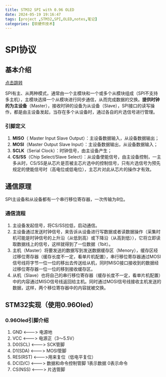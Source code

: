```yaml
---
title: STM32 SPI with 0.96 OLED
date: 2024-05-19 19:16:47
tags: [project ,STM32,SPI,OLED,notes,笔记]
categories: [软硬件技术]
---
```


# SPI协议

## 基本介绍

[点击跳转](https://regenm.github.io/2024/01/29/%E5%B8%B8%E8%A7%81%E9%80%9A%E4%BF%A1%E5%8D%8F%E8%AE%AE%E4%BB%A5%E5%8F%8A%E9%80%9A%E4%BF%A1%E6%96%B9%E5%BC%8F/)

​	SPI有主、从两种模式，通常由一个主模块和一个或多个从模块组成（SPI不支持多主机），主模块选择一个从模块进行同步通信，从而完成数据的交换。**提供时钟的为主设备**（Master），接收时钟的设备为从设备（Slave），SPI接口的读写操作，都是由主设备发起，当存在多个从设备时，通过各自的片选信号进行管理。


### 引脚定义

1. **MISO**（ Master Input Slave Output）：主设备数据输入，从设备数据输出；
2. **MOSI**（Master Output Slave Input）：主设备数据输出，从设备数据输入；
3. **SCLK**（Serial Clock）：时钟信号，由主设备产生；
4. **CS/SS**（Chip Select/Slave Select）：从设备使能信号，由主设备控制，一主多从时，CS/SS是从芯片是否被主芯片选中的控制信号，只有片选信号为预先规定的使能信号时（高电位或低电位），主芯片对此从芯片的操作才有效。

## 通信原理

SPI主设备和从设备都有一个串行移位寄存器，一次传输为8位。

### 通信流程

1. 主设备发起信号，将CS/SS拉低，启动通信。
2. 主设备通过发送时钟信号，来告诉从设备进行写数据或者读数据操作（采集时机可能是时钟信号的上升沿（从低到高）或下降沿（从高到低）），它将立即读取数据线上的信号，这样就得到了一位数据（1bit）。
3. 主机（Master）将要发送的数据写到发送数据缓存区（Menory），缓存区经过移位寄存器（缓存长度不一定，看单片机配置），串行移位寄存器通过MOSI信号线将字节一位一位的移出去传送给从机，同时MISO接口接收到的数据经过移位寄存器一位一位的移到接收缓存区。
4. 从机（Slave）也将自己的串行移位寄存器（缓存长度不一定，看单片机配置）中的内容通过MISO信号线返回给主机。同时通过MOSI信号线接收主机发送的数据，这样，两个移位寄存器中的内容就被交换。

















## STM32实现（使用0.96Oled）

### 0.96Oled引脚介绍

1. GND	 <--->    电源地
2. VCC      <--->   电源正（3～5.5V）
3. D0(SCL) <--->  SCK管脚
4. D1(SDA) <--->   MOSI管脚
5. RES(RST) <--->用来复位（低电平复位）
6. DC(D/C) <--->   数据和命令控制管脚 1表示数据 0表示命令
7. CS(NSS) <--->  片选管脚
